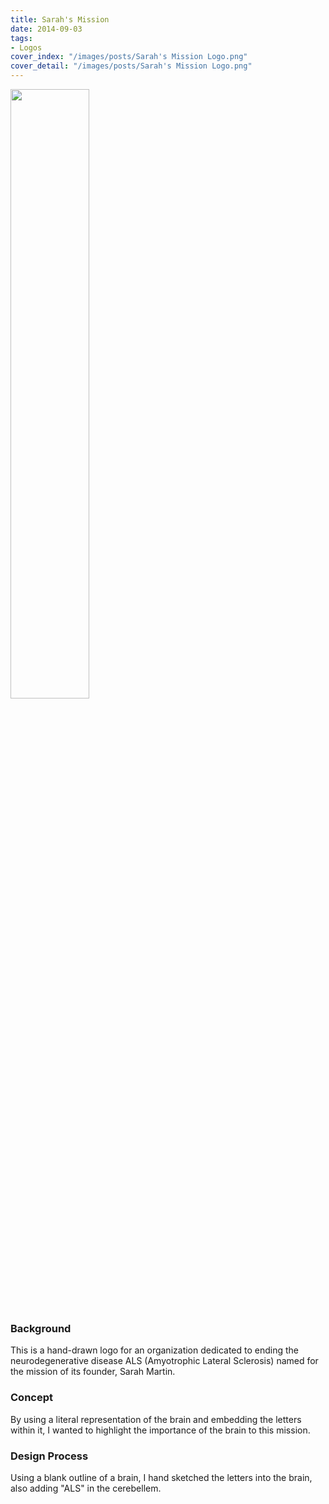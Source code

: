 ```yaml
---
title: Sarah's Mission
date: 2014-09-03
tags:
- Logos
cover_index: "/images/posts/Sarah's Mission Logo.png"
cover_detail: "/images/posts/Sarah's Mission Logo.png"
---
```

<img src="/images/posts/Sarah's Mission Logo.png" style="width: 50%">

### Background
This is a hand-drawn logo for an organization dedicated to ending the neurodegenerative disease ALS (Amyotrophic Lateral Sclerosis) named for the mission of its founder, Sarah Martin. 

### Concept
By using a literal representation of the brain and embedding the letters within it, I wanted to highlight the importance of the brain to this mission.

### Design Process
Using a blank outline of a brain, I hand sketched the letters into the brain, also adding "ALS" in the cerebellem. 